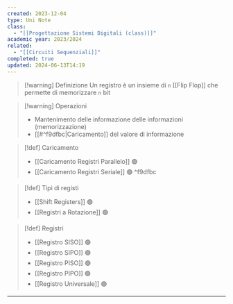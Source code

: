 ```yaml
---
created: 2023-12-04
type: Uni Note
class:
  - "[[Progettazione Sistemi Digitali (class)]]"
academic year: 2023/2024
related:
  - "[[Circuiti Sequenziali]]"
completed: true
updated: 2024-06-13T14:19
---
```

>[!warning] Definizione
> Un registro è un insieme di `n` [[Flip Flop]] che permette di  memorizzare `n` bit


>[!warning] Operazioni
>- Mantenimento delle informazione delle informazioni (memorizzazione)
>- [[#^f9dfbc|Caricamento]] del valore di informazione


>[!def] Caricamento
>- [[Caricamento Registri Parallelo]] 🟢
>- [[Caricamento Registri Seriale]] 🟢
^f9dfbc


>[!def] Tipi di registi
>- [[Shift Registers]] 🟢
>- [[Registri a Rotazione]] 🟢


>[!def] Registri
>- [[Registro SISO]] 🟢
>- [[Registro SIPO]] 🟢
>- [[Registro PISO]] 🟢
>- [[Registro PIPO]] 🟢
>- [[Registro Universale]] 🟢

---